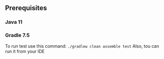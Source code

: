 ## Prerequisites

### Java 11
### Gradle 7.5

To run test use this command: `./gradlew clean assemble test`
Also, tou can run it from your IDE

